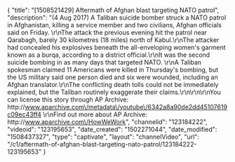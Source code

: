 {
    "title": "[1508521429] Aftermath of Afghan blast targeting NATO patrol",
    "description": "(4 Aug 2017) A Taliban suicide bomber struck a NATO patrol in Afghanistan, killing a service member and two civilians, Afghan officials said on Friday. \r\nThe attack the previous evening hit the patrol near Qarabagh, barely 30 kilometres (18 miles) north of Kabul.\r\nThe attacker had concealed his explosives beneath the all-enveloping women's garment known as a burqa, according to a district official.\r\nIt was the second suicide bombing in as many days that targeted NATO. \r\nA Taliban spokesman claimed 11 Americans were killed in Thursday's bombing, but the US military said one person died and six were wounded, including an Afghan translator.\r\nThe conflicting death tolls could not be immediately explained, but the Taliban routinely exaggerate their claims.\r\n\r\n\r\nYou can license this story through AP Archive: http:\/\/www.aparchive.com\/metadata\/youtube\/6342a8a90de2dd45107619c09ec43ff4 \r\nFind out more about AP Archive: http:\/\/www.aparchive.com\/HowWeWork",
    "channelid": "123184222",
    "videoid": "123195653",
    "date_created": "1502271044",
    "date_modified": "1508437327",
    "type": "captivate",
    "layout": "channelVideo",
    "url": "\/c1\/aftermath-of-afghan-blast-targeting-nato-patrol\/123184222-123195653"
}